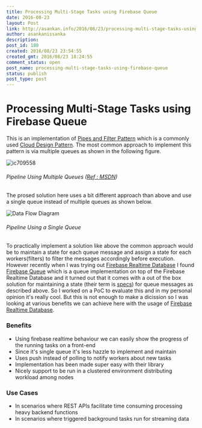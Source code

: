 ```yaml
---
title: Processing Multi-Stage Tasks using Firebase Queue
date: 2016-08-23
layout: Post
link: http://asankan.info/2016/08/23/processing-multi-stage-tasks-using-firebase-queue/
author: asankanissanka
description: 
post_id: 180
created: 2016/08/23 23:54:55
created_gmt: 2016/08/23 18:24:55
comment_status: open
post_name: processing-multi-stage-tasks-using-firebase-queue
status: publish
post_type: post
---
```


# Processing Multi-Stage Tasks using Firebase Queue

This is an implementation of [Pipes and Filter Pattern](https://msdn.microsoft.com/en-us/library/dn568100.aspx) which is a commonly used [Cloud Design Pattern](https://msdn.microsoft.com/en-us/library/dn568099.aspx). The most common approach to implement this pattern is via multiple queues as shown in the following figure.

![ic709558](https://asankanissanka.files.wordpress.com/2016/08/ic709558.png)

###### Pipeline Using Multiple Queues ([Ref : MSDN](https://msdn.microsoft.com/en-us/library/dn568100.aspx))

The prosed solution here uses a bit different approach than above and use a single queue instead of multiple queues as shown below.

![Data Flow Diagram](https://asankanissanka.files.wordpress.com/2016/08/data-flow-diagram.png)

###### Pipeline Using a Single Queue

To practically implement a solution like above the common approach would be to maintain a state for each queue message and assign a state for each workers(filters) to filter the messages accordingly before execution. However recently when I was trying out [Firebase Realtime Database](https://firebase.google.com/docs/database/) I found [Firebase Queue](https://github.com/firebase/firebase-queue) which is a queue implementation on top of the Firebase Realtime Database and it turned out that it comes with a out of the box solution for maintaining a state (their term is [specs](https://github.com/firebase/firebase-queue/blob/master/docs/guide.md#defining-specs-optional)) for queue messages as described above. So I worked on a PoC to evaluate this and in my personal opinion it's really cool. But this is not enough to make a dicission so I was looking at various benefits we can achieve here with the usage of [Firebase Realtime Database](https://firebase.google.com/docs/database/).

### Benefits

  * Using firebase realtime behaviour we can easily show the progress of the running tasks on a front-end
  * Since it's single queue it's less hazzle to implement and maintain
  * Uses push instead of polling to notify workers about new tasks
  * Implementation has been made super easy with their library
  * Nicely support to be run in a clustered environment distributing workload among nodes

### Use Cases

  * In scenarios where REST APIs facilitate time consuming processing heavy back­end functions
  * In scenarios where triggered background tasks run for streaming data